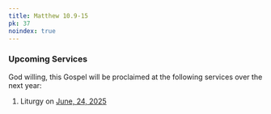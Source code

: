 ```yaml
---
title: Matthew 10.9-15
pk: 37
noindex: true
---
```


### Upcoming Services

God willing, this Gospel will be proclaimed at the following services over the next year:


1. Liturgy on [June, 24, 2025](https://orthocal.info/readings/gregorian/2025/06/24/)
